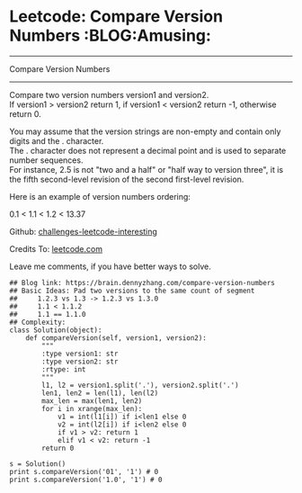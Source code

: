 # Leetcode: Compare Version Numbers     :BLOG:Amusing:


---

Compare Version Numbers  

---

Compare two version numbers version1 and version2.  
If version1 > version2 return 1, if version1 < version2 return -1, otherwise return 0.  

You may assume that the version strings are non-empty and contain only digits and the . character.  
The . character does not represent a decimal point and is used to separate number sequences.  
For instance, 2.5 is not "two and a half" or "half way to version three", it is the fifth second-level revision of the second first-level revision.  

Here is an example of version numbers ordering:  

0.1 < 1.1 < 1.2 < 13.37  

Github: [challenges-leetcode-interesting](https://github.com/DennyZhang/challenges-leetcode-interesting/tree/master/compare-version-numbers)  

Credits To: [leetcode.com](https://leetcode.com/problems/compare-version-numbers/description/)  

Leave me comments, if you have better ways to solve.  

    ## Blog link: https://brain.dennyzhang.com/compare-version-numbers
    ## Basic Ideas: Pad two versions to the same count of segment
    ##     1.2.3 vs 1.3 -> 1.2.3 vs 1.3.0
    ##     1.1 < 1.1.2
    ##     1.1 == 1.1.0
    ## Complexity:
    class Solution(object):
        def compareVersion(self, version1, version2):
            """
            :type version1: str
            :type version2: str
            :rtype: int
            """
            l1, l2 = version1.split('.'), version2.split('.')
            len1, len2 = len(l1), len(l2)
            max_len = max(len1, len2)
            for i in xrange(max_len):
                v1 = int(l1[i]) if i<len1 else 0
                v2 = int(l2[i]) if i<len2 else 0
                if v1 > v2: return 1
                elif v1 < v2: return -1
            return 0
    
    s = Solution()
    print s.compareVersion('01', '1') # 0
    print s.compareVersion('1.0', '1') # 0